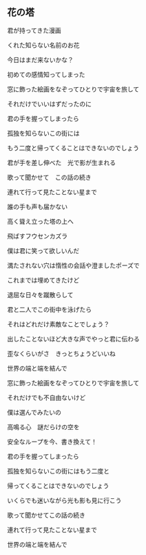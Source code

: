 ## 花の塔

君が持ってきた漫画

くれた知らない名前のお花

今日はまだ来ないかな？

初めての感情知ってしまった

窓に飾った絵画をなぞってひとりで宇宙を旅して

それだけでいいはずだったのに

君の手を握ってしまったら

孤独を知らないこの街には

もう二度と帰ってくることはできないのでしょう

君が手を差し伸べた　光で影が生まれる

歌って聞かせて　この話の続き

連れて行って見たことない星まで

誰の手も声も届かない

高く聳え立った塔の上へ

飛ばすフウセンカズラ

僕は君に笑って欲しいんだ

満たされない穴は惰性の会話や澄ましたポーズで

これまでは埋めてきたけど

退屈な日々を蹴散らして

君と二人でこの街中を泳げたら

それはどれだけ素敵なことでしょう？

出したことないほど大きな声でやっと君に伝わる

歪なくらいがさ　きっとちょうどいいね

世界の端と端を結んで

窓に飾った絵画をなぞってひとりで宇宙を旅して

それだけでも不自由ないけど

僕は選んでみたいの

高鳴る心　謎だらけの空を

安全なループを今、書き換えて！

君の手を握ってしまったら

孤独を知らないこの街にはもう二度と

帰ってくることはできないのでしょう

いくらでも迷いながら光も影も見に行こう

歌って聞かせてこの話の続き

連れて行って見たことない星まで

世界の端と端を結んで
